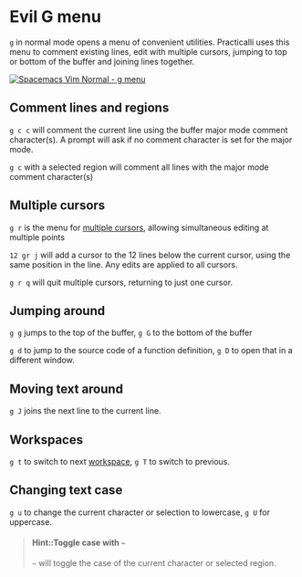 # Evil G menu
`g` in normal mode opens a menu of convenient utilities.  Practicalli uses this menu to comment existing lines, edit with multiple cursors, jumping to top or bottom of the buffer and joining lines together.

[![Spacemacs Vim Normal - g menu](/images/spacemacs-vim-normal-g-menu.png)](/images/spacemacs-vim-normal-g-menu.png)


## Comment lines and regions
`g c c` will comment the current line using the buffer major mode comment character(s).  A prompt will ask if no comment character is set for the major mode.

`g c` with a selected region will comment all lines with the major mode comment character(s)


## Multiple cursors
`g r` is the menu for [multiple cursors](/spacemacs-basics/evil-tools/multiple-cursors.md), allowing simultaneous editing at multiple points

`12 gr j` will add a cursor to the 12 lines below the current cursor, using the same position in the line.  Any edits are applied to all cursors.

`g r q` will quit multiple cursors, returning to just one cursor.


## Jumping around
`g g` jumps to the top of the buffer, `g G` to the bottom of the buffer

`g d` to jump to the source code of a function definition, `g D` to open that in a different window.


## Moving text around
`g J` joins the next line to the current line.


## Workspaces
`g t` to switch to next [workspace](working-with-projects/layouts.md), `g T` to switch to previous.


## Changing text case
`g u` to change the current character or selection to lowercase, `g U` for uppercase.

> #### Hint::Toggle case with `~`
> `~` will toggle the case of the current character or selected region.
